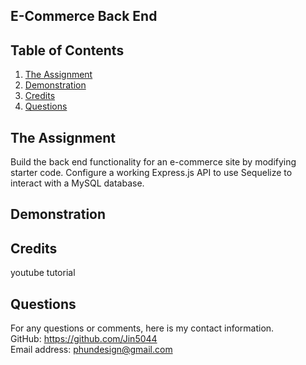 ## E-Commerce Back End

## Table of Contents
1. [The Assignment](#the-assignment)
2. [Demonstration](#demonstration)
3. [Credits](#credits)
4. [Questions](#questions)

## The Assignment
Build the back end functionality for an e-commerce site by modifying starter code. Configure a working Express.js API to use Sequelize to interact with a MySQL database.

## Demonstration


## Credits

youtube tutorial

## Questions

For any questions or comments, here is my contact information.
<br>
GitHub: https://github.com/Jin5044
<br>
Email address: phundesign@gmail.com
